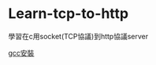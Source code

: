 # Learn-tcp-to-http
學習在c用socket(TCP協議)到http協議server

[gcc安裝](https://github.com/EriaWist/Free_Software_Introduction_gcc/blob/main/gcc.md)

<script src="https://gist.github.com/EriaWist/30f8772b9dcbd3cc788fc56ae910670e.js"></script>
